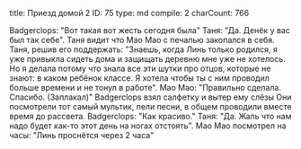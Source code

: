 title:          Приезд домой 2
ID:             75
type:           md
compile:        2
charCount:      766


Badgerclops: "Вот такая вот жесть сегодня была"
Таня: "Да. Денёк у вас был так себе". Таня видит что Мао Мао с печалью закопался в себя.
Таня, решив его поддержать: "Знаешь, когда Линь только родился, я уже привыкла сидеть дома и защищать деревню мне уже не хотелось. Но я делала потому что знала все эти шутки про отцов, которые не знают: в каком ребёнок классе. Я хотела чтобы ты с ним проводил больше времени и не тонул в работе".
Мао Мао: "Правильно сделала. Спасибо. (Заплакал)"
Badgerclops взял салфетку и вытер ему слёзы
Они посмотрели тот самый мультик, пели песни, в общем проводили вместе время до рассвета.
Badgerclops: "Как красиво."
Таня: "Да. Жаль что нам надо будет как-то этот день на ногах отстоять".
Мао Мао посмотрел на часы: "Линь проснётся через 2 часа"